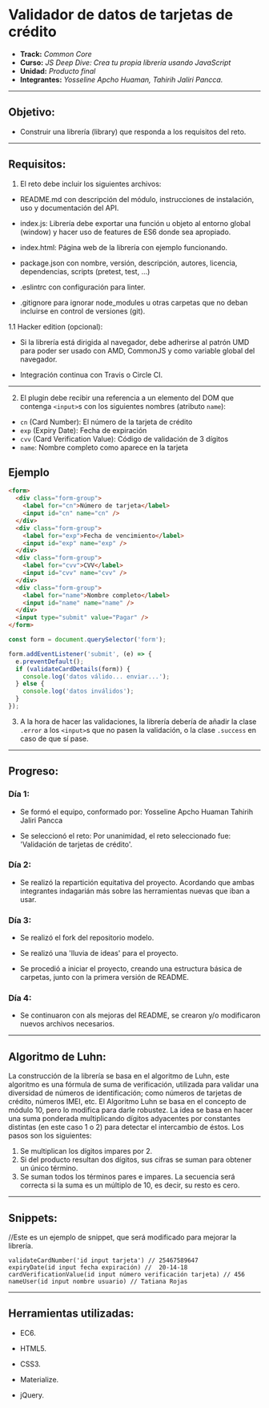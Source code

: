 # Validador de datos de tarjetas de crédito

* **Track:** _Common Core_
* **Curso:** _JS Deep Dive: Crea tu propia librería usando JavaScript_
* **Unidad:** _Producto final_
* **Integrantes:** _Yosseline Apcho Huaman, Tahirih Jaliri Pancca._

***

## Objetivo:

- Construir una librería (library) que responda a los requisitos del reto.

***

## Requisitos:

1. El reto debe incluir los siguientes archivos:

* README.md con descripción del módulo, instrucciones de instalación, uso y documentación del API.

* index.js: Librería debe exportar una función u objeto al entorno global (window) y hacer uso de features de ES6 donde sea apropiado.

* index.html: Página web de la librería con ejemplo funcionando.

* package.json con nombre, versión, descripción, autores, licencia, dependencias, scripts (pretest, test, ...)

* .eslintrc con configuración para linter.

* .gitignore para ignorar node_modules u otras carpetas que no deban incluirse en control de versiones (git).

1.1 Hacker edition (opcional):

* Si la librería está dirigida al navegador, debe adherirse al patrón UMD para poder ser usado con AMD, CommonJS y como variable global del navegador.

* Integración continua con Travis o Circle CI.

***

2. El plugin debe recibir una referencia a un elemento del DOM que contenga `<input>`s con los siguientes nombres (atributo `name`):

* `cn` (Card Number): El número de la tarjeta de crédito
* `exp` (Expiry Date): Fecha de expiración
* `cvv` (Card Verification Value): Código de validación de 3 dígitos
* `name`: Nombre completo como aparece en la tarjeta

## Ejemplo

```html
<form>
  <div class="form-group">
    <label for="cn">Número de tarjeta</label>
    <input id="cn" name="cn" />
  </div>
  <div class="form-group">
    <label for="exp">Fecha de vencimiento</label>
    <input id="exp" name="exp" />
  </div>
  <div class="form-group">
    <label for="cvv">CVV</label>
    <input id="cvv" name="cvv" />
  </div>
  <div class="form-group">
    <label for="name">Nombre completo</label>
    <input id="name" name="name" />
  </div>
  <input type="submit" value="Pagar" />
</form>
```

```js
const form = document.querySelector('form');

form.addEventListener('submit', (e) => {
  e.preventDefault();
  if (validateCardDetails(form)) {
    console.log('datos válido... enviar...');
  } else {
    console.log('datos inválidos');
  }
});
```

3. A la hora de hacer las validaciones, la librería debería de añadir la clase
`.error` a los `<input>`s que no pasen la validación, o la clase `.success`
en caso de que sí pase.

***

## Progreso:

### Día 1:

- Se formó el equipo, conformado por:
  Yosseline Apcho Huaman
  Tahirih Jaliri Pancca

- Se seleccionó el reto:
  Por unanimidad, el reto seleccionado fue: 'Validación de tarjetas de crédito'.

### Día 2:

- Se realizó la repartición equitativa del proyecto. Acordando que ambas integrantes indagarián más sobre las herramientas nuevas que iban a usar.

### Día 3:

- Se realizó el fork del repositorio modelo.

- Se realizó una 'lluvia de ideas' para el proyecto.

- Se procedió a iniciar el proyecto, creando una estructura básica de carpetas, junto con la primera versión de README.

### Día 4:

- Se continuaron con als mejoras del README, se crearon y/o modificaron nuevos archivos necesarios.

***

## Algoritmo de Luhn:

La construcción de la librería se basa en el algoritmo de Luhn, este algoritmo es una fórmula de suma de verificación, utilizada para validar una diversidad de números de identificación; como números de tarjetas de crédito, números IMEI, etc.
El Algoritmo Luhn se basa en el concepto de módulo 10, pero lo modifica para darle robustez. La idea se basa en hacer una suma ponderada multiplicando dígitos adyacentes por constantes distintas (en este caso 1 o 2) para detectar el intercambio de éstos. Los pasos son los siguientes:

  1. Se multiplican los dígitos impares por 2.
  2. Si del producto resultan dos dígitos, sus cifras se suman para obtener un único término.
  3. Se suman todos los términos pares e impares.
  La secuencia será correcta si la suma es un múltiplo de 10, es decir, su resto es cero.

***

## Snippets:

//Este es un ejemplo de snippet, que será modificado para mejorar la librería.

```
validateCardNumber('id input tarjeta') // 25467589647
expiryDate(id input fecha expiración) //  20-14-18
cardVerificationValue(id input número verificación tarjeta) // 456
nameUser(id input nombre usuario) // Tatiana Rojas
```

***

## Herramientas utilizadas:

- EC6.

- HTML5.

- CSS3.

- Materialize.

- jQuery.
